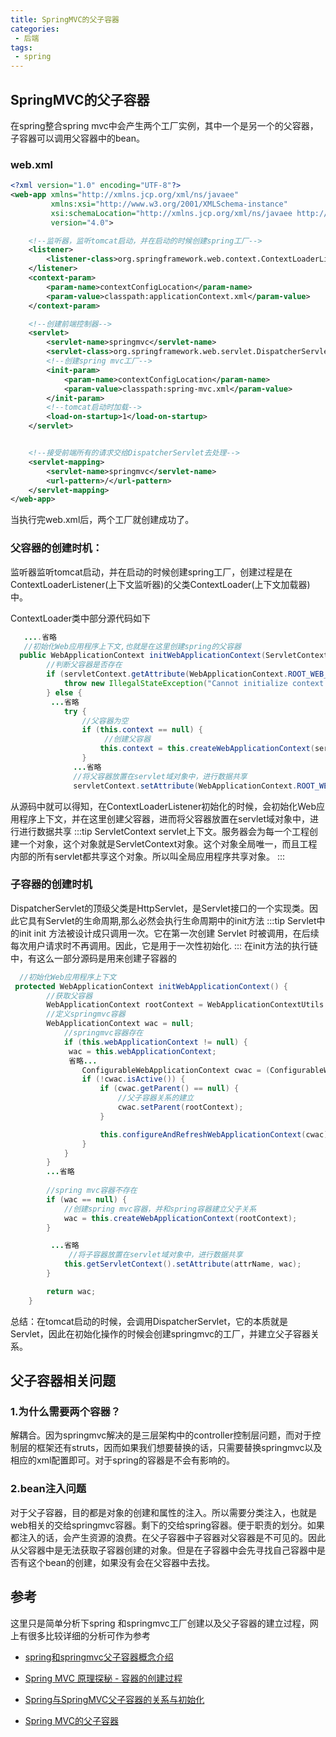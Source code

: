 ```yaml
---
title: SpringMVC的父子容器
categories:
 - 后端
tags:
 - spring
---
```

## SpringMVC的父子容器
在spring整合spring mvc中会产生两个工厂实例，其中一个是另一个的父容器，子容器可以调用父容器中的bean。
### web.xml
```xml
<?xml version="1.0" encoding="UTF-8"?>
<web-app xmlns="http://xmlns.jcp.org/xml/ns/javaee"
         xmlns:xsi="http://www.w3.org/2001/XMLSchema-instance"
         xsi:schemaLocation="http://xmlns.jcp.org/xml/ns/javaee http://xmlns.jcp.org/xml/ns/javaee/web-app_4_0.xsd"
         version="4.0">

    <!--监听器，监听tomcat启动，并在启动的时候创建spring工厂-->
    <listener>
        <listener-class>org.springframework.web.context.ContextLoaderListener</listener-class>
    </listener>
    <context-param>
        <param-name>contextConfigLocation</param-name>
        <param-value>classpath:applicationContext.xml</param-value>
    </context-param>

    <!--创建前端控制器-->
    <servlet>
        <servlet-name>springmvc</servlet-name>
        <servlet-class>org.springframework.web.servlet.DispatcherServlet</servlet-class>
        <!--创建spring mvc工厂-->
        <init-param>
            <param-name>contextConfigLocation</param-name>
            <param-value>classpath:spring-mvc.xml</param-value>
        </init-param>
        <!--tomcat启动时加载-->
        <load-on-startup>1</load-on-startup>
    </servlet>


    <!--接受前端所有的请求交给DispatcherServlet去处理-->
    <servlet-mapping>
        <servlet-name>springmvc</servlet-name>
        <url-pattern>/</url-pattern>
    </servlet-mapping>
</web-app>
```
当执行完web.xml后，两个工厂就创建成功了。
### 父容器的创建时机：
监听器监听tomcat启动，并在启动的时候创建spring工厂，创建过程是在ContextLoaderListener(上下文监听器)的父类ContextLoader(上下文加载器)中。

ContextLoader类中部分源代码如下
```java
   ....省略
   //初始化Web应用程序上下文,也就是在这里创建spring的父容器
  public WebApplicationContext initWebApplicationContext(ServletContext servletContext) {
        //判断父容器是否存在
        if (servletContext.getAttribute(WebApplicationContext.ROOT_WEB_APPLICATION_CONTEXT_ATTRIBUTE) != null) {
            throw new IllegalStateException("Cannot initialize context because there is already a root application context present - check whether you have multiple ContextLoader* definitions in your web.xml!");
        } else {
         ...省略
            try {
                //父容器为空
                if (this.context == null) {
                     //创建父容器
                    this.context = this.createWebApplicationContext(servletContext);
                }
              ...省略
              //将父容器放置在servlet域对象中，进行数据共享
              servletContext.setAttribute(WebApplicationContext.ROOT_WEB_APPLICATION_CONTEXT_ATTRIBUTE, this.context);
```
从源码中就可以得知，在ContextLoaderListener初始化的时候，会初始化Web应用程序上下文，并在这里创建父容器，进而将父容器放置在servlet域对象中，进行进行数据共享
:::tip ServletContext
servlet上下文。服务器会为每一个工程创建一个对象，这个对象就是ServletContext对象。这个对象全局唯一，而且工程内部的所有servlet都共享这个对象。所以叫全局应用程序共享对象。
:::
### 子容器的创建时机
DispatcherServlet的顶级父类是HttpServlet，是Servlet接口的一个实现类。因此它具有Servlet的生命周期,那么必然会执行生命周期中的init方法
:::tip Servlet中的init
init 方法被设计成只调用一次。它在第一次创建 Servlet 时被调用，在后续每次用户请求时不再调用。因此，它是用于一次性初始化.
:::
在init方法的执行链中，有这么一部分源码是用来创建子容器的
```java
  //初始化Web应用程序上下文
 protected WebApplicationContext initWebApplicationContext() {
        //获取父容器
        WebApplicationContext rootContext = WebApplicationContextUtils.getWebApplicationContext(this.getServletContext());
        //定义springmvc容器
        WebApplicationContext wac = null;
            //springmvc容器存在
            if (this.webApplicationContext != null) {
             wac = this.webApplicationContext;
             省略...
                ConfigurableWebApplicationContext cwac = (ConfigurableWebApplicationContext)wac;
                if (!cwac.isActive()) {
                    if (cwac.getParent() == null) {
                        //父子容器关系的建立
                        cwac.setParent(rootContext);
                    }

                    this.configureAndRefreshWebApplicationContext(cwac);
                }
            }
        }
        ...省略
        
        //spring mvc容器不存在
        if (wac == null) {
            //创建spring mvc容器，并和spring容器建立父子关系
            wac = this.createWebApplicationContext(rootContext);
        }

         ...省略
             //将子容器放置在servlet域对象中，进行数据共享
            this.getServletContext().setAttribute(attrName, wac);
        }

        return wac;
    }
```
总结：在tomcat启动的时候，会调用DispatcherServlet，它的本质就是Servlet，因此在初始化操作的时候会创建springmvc的工厂，并建立父子容器关系。
## 父子容器相关问题
### 1.为什么需要两个容器？
解耦合。因为springmvc解决的是三层架构中的controller控制层问题，而对于控制层的框架还有struts，因而如果我们想要替换的话，只需要替换springmvc以及相应的xml配置即可。对于spring的容器是不会有影响的。
### 2.bean注入问题
对于父子容器，目的都是对象的创建和属性的注入。所以需要分类注入，也就是web相关的交给springmvc容器。剩下的交给spring容器。便于职责的划分。如果都注入的话，会产生资源的浪费。在父子容器中子容器对父容器是不可见的。因此
从父容器中是无法获取子容器创建的对象。但是在子容器中会先寻找自己容器中是否有这个bean的创建，如果没有会在父容器中去找。
## 参考
这里只是简单分析下spring 和springmvc工厂创建以及父子容器的建立过程，网上有很多比较详细的分析可作为参考
* [spring和springmvc父子容器概念介绍](https://www.cnblogs.com/grasp/p/11042580.html)

* [Spring MVC 原理探秘 - 容器的创建过程](https://blog.csdn.net/dishitu6229/article/details/101857706)
  
* [Spring与SpringMVC父子容器的关系与初始化](https://blog.csdn.net/dhaiuda/article/details/80026354)
  
* [Spring MVC的父子容器](https://blog.csdn.net/rubbertree/article/details/103662797)



